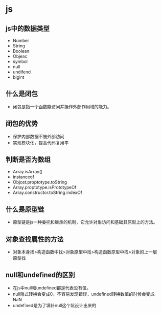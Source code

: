 # js

## js中的数据类型
- Number
- String
- Boolean
- Objeac
- symbol
- null
- undifend
- bigint

## 什么是闭包
- 闭包是指一个函数能访问并操作外部作用域的能力。

## 闭包的优势
- 保护内部数据不被外部访问
- 实现模块化，提高代码复用率

## 判断是否为数组
- Array.isArray()
- instanceof
- Objcet.proptotype.toString
- Array.proptotype.isPrototypeOf
- Array.constructor.toString.indexOf

## 什么是原型链
- 原型链是js一种委托和继承的机制，它允许对象访问和基础其原型上的方法。

## 对象查找属性的方法
- 对象本身找>构造函数中找>对象原型中找>构造函数原型中找>对象的上一层原型找

## null和undefined的区别
- 在js中null和undefined都是代表没有值。
- null隐式转换会变成0，不容易发现错误，undefined转换数值的时候会变成NaN
- undefined是为了填补null这个坑设计出来的